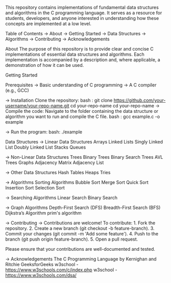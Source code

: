 This repository contains implementations of fundamental data structures and algorithms in the C programming language. It serves as a resource for students, developers, and anyone interested in understanding how these concepts are implemented at a low level.

Table of Contents
-> About
-> Getting Started
-> Data Structures
-> Algorithms
-> Contributing
-> Acknowledgements

About
The purpose of this repository is to provide clear and concise C implementations of essential data structures and algorithms. 
Each implementation is accompanied by a description and, where applicable, a demonstration of how it can be used.

Getting Started

Prerequisites
-> Basic understanding of C programming
-> A C compiler (e.g., GCC)

-> Installation
   Clone the repository:
   bash : git clone https://github.com/your-username/your-repo-name.git cd your-repo-name
          cd your-repo-name
-> Compile the code:
  Navigate to the folder containing the data structure or algorithm you want to run and compile the C file.
  bash : gcc example.c -o example
  
-> Run the program:
   bash: ./example
   
Data Structures
-> Linear Data Structures
   Arrays
   Linked Lists
   Singly Linked List
   Doubly Linked List
   Stacks
   Queues
   
-> Non-Linear Data Structures
   Trees
   Binary Trees
   Binary Search Trees
   AVL Trees
   Graphs
   Adjacency Matrix
   Adjacency List
   
-> Other Data Structures
   Hash Tables
   Heaps
   Tries

-> Algorithms
   Sorting Algorithms
   Bubble Sort
   Merge Sort
   Quick Sort
   Insertion Sort
   Selection Sort
   
-> Searching Algorithms
   Linear Search
   Binary Search
   
-> Graph Algorithms
   Depth-First Search (DFS)
   Breadth-First Search (BFS)
   Dijkstra’s Algorithm
   prim's algorithm

-> Contributing
   -> Contributions are welcome! To contribute:
      1. Fork the repository.
      2. Create a new branch (git checkout -b feature-branch).
      3. Commit your changes (git commit -m 'Add some feature').
      4. Push to the branch (git push origin feature-branch). 
      5. Open a pull request.
      
Please ensure that your contributions are well-documented and tested.

-> Acknowledgements
   The C Programming Language by Kernighan and Ritchie
   GeeksforGeeks
   w3school - https://www.w3schools.com/c/index.php
   w3school - https://www.w3schools.com/dsa/
